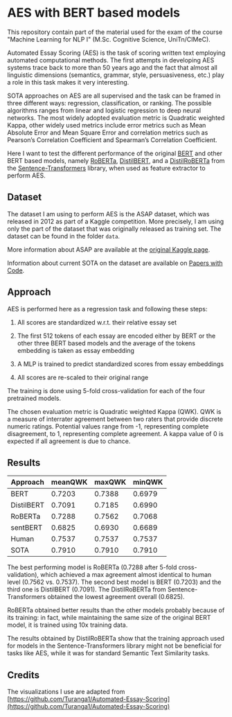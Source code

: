 # AES with BERT based models

This repository contain part of the material used for the exam of the course "Machine Learning for NLP I" (M.Sc. Cognitive Science, UniTn/CIMeC).

Automated Essay Scoring (AES) is the task of scoring written text employing automated computational methods. The first attempts in developing AES systems trace back to more than 50 years ago and the fact that almost all linguistic dimensions (semantics, grammar, style, persuasiveness, etc.) play a role in this task makes it very interesting. 

SOTA approaches on AES are all supervised and the task can be framed in three different ways: regression, classification, or ranking. The possible algorithms ranges from linear and logistic regression to deep neural networks.
The most widely adopted evaluation metric is Quadratic weighted Kappa, other widely used metrics include error metrics such as Mean Absolute Error and Mean Square Error and correlation metrics such as Pearson’s Correlation Coefficient and Spearman’s Correlation Coefficient.

Here I want to test the different performance of the original [BERT](https://arxiv.org/abs/1810.04805) and other BERT based models, namely [RoBERTa](https://arxiv.org/abs/1907.11692), [DistilBERT](https://arxiv.org/abs/1910.01108), and a [DistilRoBERTa](https://huggingface.co/sentence-transformers/all-distilroberta-v1) from the [Sentence-Transformers](https://www.sbert.net/index.html) library, when used as feature extractor to perform AES.

## Dataset

The dataset I am using to perform AES is the ASAP dataset, which was released in 2012 as part of a Kaggle competition. More precisely, I am using only the part of the dataset that was originally released as training set. The dataset can be found in the folder `data`.

More information about ASAP are available at the [original Kaggle page](https://www.kaggle.com/competitions/asap-aes/overview).

Information about current SOTA on the dataset are available on [Papers with Code](https://paperswithcode.com/dataset/asap).

## Approach

AES is performed here as a regression task and following these steps: 

1. All scores are standardized w.r.t. their relative essay set

2. The first 512 tokens of each essay are encoded either by BERT or the other three BERT based models and the average of the tokens embedding is taken as essay embedding

2. A MLP is trained to predict standardized scores from essay embeddings

3. All scores are re-scaled to their original range

The training is done using 5-fold cross-validation for each of the four pretrained models.

The chosen evaluation metric is Quadratic weighted Kappa (QWK). 
QWK is a measure of interrater agreement between two raters that provide discrete numeric ratings. Potential values range from -1, representing complete disagreement, to 1, representing complete agreement. A kappa value of 0 is expected if all agreement is due to chance.

## Results

| Approach | meanQWK | maxQWK | minQWK |
|----------|---------|--------|--------|
| BERT | 0.7203 | 0.7388 | 0.6979 |
| DistilBERT | 0.7091 | 0.7185 | 0.6990 |
| RoBERTa | 0.7288 | 0.7562 | 0.7068 |
| sentBERT | 0.6825 | 0.6930 | 0.6689 |
| Human | 0.7537 | 0.7537 | 0.7537 |
| SOTA | 0.7910 | 0.7910 | 0.7910 |

The best performing model is RoBERTa (0.7288 after 5-fold cross-validation), which achieved a max agreement almost identical to human level (0.7562 vs. 0.7537). The second best model is BERT (0.7203) and the third one is DistilBERT (0.7091). The DistilRoBERTa from Sentence-Transformers obtained the lowest agreement overall (0.6825). 

RoBERTa obtained better results than the other models probably because of its training: in fact, while maintaining the same size of the original BERT model, it is trained using 10x training data.

The results obtained by DistilRoBERTa show that the training approach used for models in the Sentence-Transformers library might not be beneficial for tasks like AES, while it was for standard Semantic Text Similarity tasks.

## Credits
The visualizations I use are adapted from [https://github.com/Turanga1/Automated-Essay-Scoring](https://github.com/Turanga1/Automated-Essay-Scoring)
